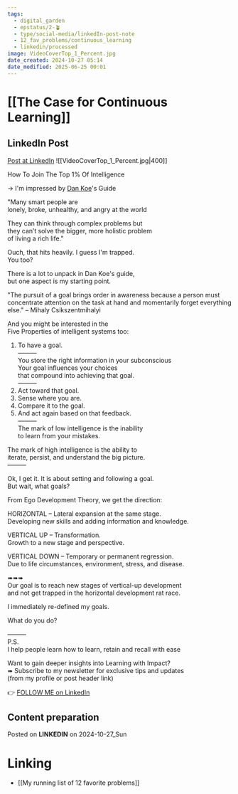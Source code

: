 ```yaml
---
tags:
  - digital_garden
  - epstatus/2-🪴
  - type/social-media/linkedIn-post-note
  - 12_fav_problems/continuous_learning
  - linkedin/processed
image: VideoCoverTop_1_Percent.jpg
date_created: 2024-10-27 05:14
date_modified: 2025-06-25 00:01
---
```

# [[The Case for Continuous Learning]]

## LinkedIn Post

[Post at LinkedIn](https://www.linkedin.com/posts/sebastiankamilli_how-to-join-the-top-1-of-intelligence-activity-7256198572293992448-1P4D?utm_source=share&utm_medium=member_desktop)
![[VideoCoverTop_1_Percent.jpg|400]]

How To Join The Top 1% Of Intelligence  
  
→ I'm impressed by [Dan Koe](https://www.linkedin.com/in/thedankoe/)'s Guide  
  
"Many smart people are  
lonely, broke, unhealthy, and angry at the world  
  
They can think through complex problems but  
they can’t solve the bigger, more holistic problem  
of living a rich life."  
  
Ouch, that hits heavily. I guess I'm trapped.  
You too?  
  
There is a lot to unpack in Dan Koe's guide,  
but one aspect is my starting point.  
  
"The pursuit of a goal brings order in awareness because a person must concentrate attention on the task at hand and momentarily forget everything else." – Mihaly Csikszentmihalyi  
  
And you might be interested in the  
Five Properties of intelligent systems too:  
  
1) To have a goal.  
———  
You store the right information in your subconscious  
Your goal influences your choices  
that compound into achieving that goal.  
———  
2) Act toward that goal.  
3) Sense where you are.  
4) Compare it to the goal.  
5) And act again based on that feedback.  
———  
The mark of low intelligence is the inability  
to learn from your mistakes.  
  
The mark of high intelligence is the ability to  
iterate, persist, and understand the big picture.  
———  

Ok, I get it. It is about setting and following a goal.  
But wait, what goals?  
  
From Ego Development Theory, we get the direction:  
  
HORIZONTAL – Lateral expansion at the same stage.  
Developing new skills and adding information and knowledge.  
  
VERTICAL UP – Transformation.  
Growth to a new stage and perspective.  
  
VERTICAL DOWN – Temporary or permanent regression.  
Due to life circumstances, environment, stress, and disease.  
  
➠➠➠  
Our goal is to reach new stages of vertical-up development  
and not get trapped in the horizontal development rat race.  

I immediately re-defined my goals.  

What do you do?  

———  
P.S.  
I help people learn how to learn, retain and recall with ease  
  
Want to gain deeper insights into Learning with Impact?  
➠ Subscribe to my newsletter for exclusive tips and updates  
(from my profile or post header link)

👉 [FOLLOW ME on LinkedIn](https://www.linkedin.com/comm/mynetwork/discovery-see-all?usecase=PEOPLE_FOLLOWS&followMember=sebastiankamilli)

## Content preparation

Posted on **LINKEDIN** on 2024-10-27_Sun

# Linking

+ [[My running list of 12 favorite problems]]
